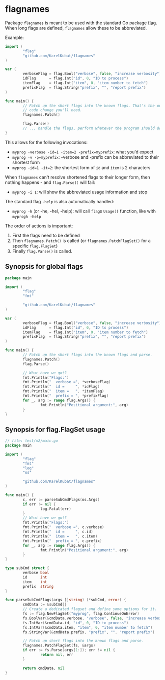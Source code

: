 # flagnames

Package `flagnames` is meant to be used with the standard Go package [flag](https://pkg.go.dev/flag). When long flags are defined, `flagnames` allow these to be abbreviated.

Example:

```go
import (
        "flag"
        "github.com/KarelKubat/flagnames"
)

var (
        verboseFlag = flag.Bool("verbose", false, "increase verbosity")
        idFlag      = flag.Int("id", 0, "ID to process")
        itemFlag    = flag.Int("item", 0, "item number to fetch")
        prefixFlag  = flag.String("prefix", "", "report prefix")
)

func main() {
        // Patch up the short flags into the known flags. That's the only
        // code change you'll need.
        flagnames.Patch()

        flag.Parse()
        // ... handle the flags, perform whatever the program should do
}
```

This allows for the following invocations:

- `myprog -verbose -id=1 -item=2 -prefix=myprefix`: what you'd expect
- `myprog -v -p=myprefix`: -verbose and -prefix can be abbreviated to their shortest form
- `myprog -id=1 -it=2`: the shortest form of `id` and `item` is 2 characters

When `flagnames` can't resolve shortened flags to their longer form, then nothing happens - and `flag.Parse()` will fail:

- `myprog -i 1`: will show the abbreviated usage information and stop

The standard flag `-help` is also automatically handled:

- `myprog -h` (or -he, -hel, -help): will call `flag`s `Usage()` function, like with `myprogh -help`

The order of actions is important:
1. First the flags need to be defined
1. Then `flagnames.Patch()` is called (or `flagnames.PatchFlagSet()` for a specific `flag.FlagSet`)
1. Finally `flag.Parse()` is called.

## Synopsis for global flags

```go
package main

import (
        "flag"
        "fmt"

        "github.com/KarelKubat/flagnames"
)

var (
        verboseFlag = flag.Bool("verbose", false, "increase verbosity")
        idFlag      = flag.Int("id", 0, "ID to process")
        itemFlag    = flag.Int("item", 0, "item number to fetch")
        prefixFlag  = flag.String("prefix", "", "report prefix")
)

func main() {
        // Patch up the short flags into the known flags and parse.
        flagnames.Patch()
        flag.Parse()

        // What have we got?
        fmt.Println("Flags:")
        fmt.Println("  verbose =", *verboseFlag)
        fmt.Println("  id =     ", *idFlag)
        fmt.Println("  item =   ", *itemFlag)
        fmt.Println("  prefix = ", *prefixFlag)
        for _, arg := range flag.Args() {
                fmt.Println("Positional argument:", arg)
        }
}
```

## Synopsis for flag.FlagSet usage

```go
// file: test/m2/main.go
package main

import (
        "flag"
        "fmt"
        "log"
        "os"

        "github.com/KarelKubat/flagnames"
)

func main() {
        c, err := parseSubCmdFlags(os.Args)
        if err != nil {
                log.Fatal(err)
        }
        // What have we got?
        fmt.Println("Flags:")
        fmt.Println("  verbose =", c.verbose)
        fmt.Println("  id =     ", c.id)
        fmt.Println("  item =   ", c.item)
        fmt.Println("  prefix = ", c.prefix)
        for _, arg := range flag.Args() {
                fmt.Println("Positional argument:", arg)
        }
}

type subCmd struct {
        verbose bool
        id      int
        item    int
        prefix  string
}

func parseSubCmdFlags(args []string) (*subCmd, error) {
        cmdData := &subCmd{}
        // Create a dedicated flagset and define some options for it.
        fs := flag.NewFlagSet("myprog", flag.ContinueOnError)
        fs.BoolVar(&cmdData.verbose, "verbose", false, "increase verbosity")
        fs.IntVar(&cmdData.id, "id", 0, "ID to process")
        fs.IntVar(&cmdData.item, "item", 0, "item number to fetch")
        fs.StringVar(&cmdData.prefix, "prefix", "", "report prefix")

        // Patch up short flags into the known flags and parse.
        flagnames.PatchFlagSet(fs, &args)
        if err := fs.Parse(args[1:]); err != nil {
                return nil, err
        }

        return cmdData, nil
}
```
